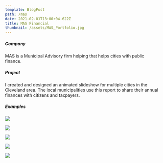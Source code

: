 ```yaml
---
template: BlogPost
path: /mas
date: 2021-02-01T13:00:04.622Z
title: MAS Financial
thumbnail: /assets/MAS_Portfolio.jpg
---
```

##### Company

MAS is a Municipal Advisory firm helping that helps cities with public finance.

##### Project

I created and designed an animated slideshow for multiple cities in the Cleveland area. The local municipalities use this report to share their annual finances with citizens and taxpayers.



##### Examples

![](/assets/MAS_Slide_0.jpg)

![](/assets/MAS_Slide_1.png)

![](/assets/MAS_Slide_2.png)

![](/assets/MAS_Slide_3.png)

![](/assets/MAS_Slide_6.png)
